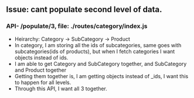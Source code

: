 ## Issue: cant populate second level of data.
### API- /populate/3, file: ./routes/category/index.js
 

 - Heirarchy: Category -> SubCategory -> Product
 - In category, I am storing all the ids of subcategories, same goes with subcategories(ids of products), but when I fetch categories I want objects instead of ids.
 - I am able to get Category and SubCategory together, and SubCategory and Product together
 - Getting them together is, I am getting objects instead of _ids, I want this to happen for all levels.
 - Through this API, I want all 3 together. 
 
